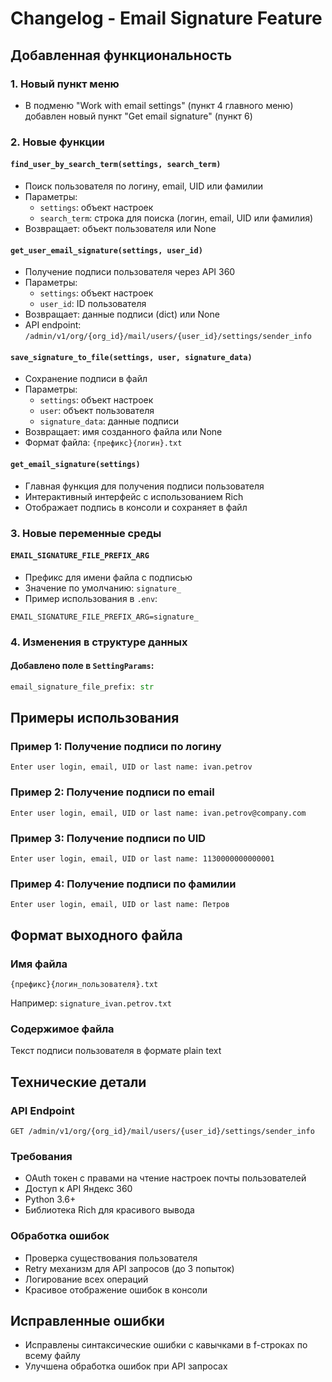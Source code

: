 # Changelog - Email Signature Feature

## Добавленная функциональность

### 1. Новый пункт меню
- В подменю "Work with email settings" (пункт 4 главного меню) добавлен новый пункт "Get email signature" (пункт 6)

### 2. Новые функции

#### `find_user_by_search_term(settings, search_term)`
- Поиск пользователя по логину, email, UID или фамилии
- Параметры:
  - `settings`: объект настроек
  - `search_term`: строка для поиска (логин, email, UID или фамилия)
- Возвращает: объект пользователя или None

#### `get_user_email_signature(settings, user_id)`
- Получение подписи пользователя через API 360
- Параметры:
  - `settings`: объект настроек
  - `user_id`: ID пользователя
- Возвращает: данные подписи (dict) или None
- API endpoint: `/admin/v1/org/{org_id}/mail/users/{user_id}/settings/sender_info`

#### `save_signature_to_file(settings, user, signature_data)`
- Сохранение подписи в файл
- Параметры:
  - `settings`: объект настроек
  - `user`: объект пользователя
  - `signature_data`: данные подписи
- Возвращает: имя созданного файла или None
- Формат файла: `{префикс}{логин}.txt`

#### `get_email_signature(settings)`
- Главная функция для получения подписи пользователя
- Интерактивный интерфейс с использованием Rich
- Отображает подпись в консоли и сохраняет в файл

### 3. Новые переменные среды

#### `EMAIL_SIGNATURE_FILE_PREFIX_ARG`
- Префикс для имени файла с подписью
- Значение по умолчанию: `signature_`
- Пример использования в `.env`:
```
EMAIL_SIGNATURE_FILE_PREFIX_ARG=signature_
```

### 4. Изменения в структуре данных

#### Добавлено поле в `SettingParams`:
```python
email_signature_file_prefix: str
```

## Примеры использования

### Пример 1: Получение подписи по логину
```
Enter user login, email, UID or last name: ivan.petrov
```

### Пример 2: Получение подписи по email
```
Enter user login, email, UID or last name: ivan.petrov@company.com
```

### Пример 3: Получение подписи по UID
```
Enter user login, email, UID or last name: 1130000000000001
```

### Пример 4: Получение подписи по фамилии
```
Enter user login, email, UID or last name: Петров
```

## Формат выходного файла

### Имя файла
`{префикс}{логин_пользователя}.txt`

Например: `signature_ivan.petrov.txt`

### Содержимое файла
Текст подписи пользователя в формате plain text

## Технические детали

### API Endpoint
```
GET /admin/v1/org/{org_id}/mail/users/{user_id}/settings/sender_info
```

### Требования
- OAuth токен с правами на чтение настроек почты пользователей
- Доступ к API Яндекс 360
- Python 3.6+
- Библиотека Rich для красивого вывода

### Обработка ошибок
- Проверка существования пользователя
- Retry механизм для API запросов (до 3 попыток)
- Логирование всех операций
- Красивое отображение ошибок в консоли

## Исправленные ошибки
- Исправлены синтаксические ошибки с кавычками в f-строках по всему файлу
- Улучшена обработка ошибок при API запросах
